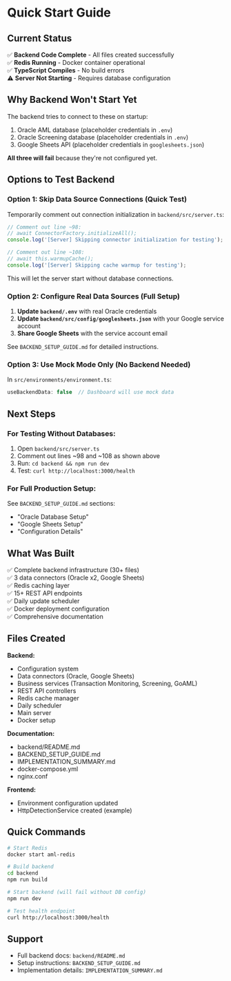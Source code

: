 # Quick Start Guide

## Current Status

✅ **Backend Code Complete** - All files created successfully  
✅ **Redis Running** - Docker container operational  
✅ **TypeScript Compiles** - No build errors  
⚠️ **Server Not Starting** - Requires database configuration  

## Why Backend Won't Start Yet

The backend tries to connect to these on startup:
1. Oracle AML database (placeholder credentials in `.env`)
2. Oracle Screening database (placeholder credentials in `.env`)
3. Google Sheets API (placeholder credentials in `googlesheets.json`)

**All three will fail** because they're not configured yet.

## Options to Test Backend

### Option 1: Skip Data Source Connections (Quick Test)

Temporarily comment out connection initialization in `backend/src/server.ts`:

```typescript
// Comment out line ~98:
// await ConnectorFactory.initializeAll();
console.log('[Server] Skipping connector initialization for testing');

// Comment out line ~108:
// await this.warmupCache();
console.log('[Server] Skipping cache warmup for testing');
```

This will let the server start without database connections.

### Option 2: Configure Real Data Sources (Full Setup)

1. **Update `backend/.env`** with real Oracle credentials
2. **Update `backend/src/config/googlesheets.json`** with your Google service account
3. **Share Google Sheets** with the service account email

See `BACKEND_SETUP_GUIDE.md` for detailed instructions.

### Option 3: Use Mock Mode Only (No Backend Needed)

In `src/environments/environment.ts`:
```typescript
useBackendData: false  // Dashboard will use mock data
```

## Next Steps

### For Testing Without Databases:

1. Open `backend/src/server.ts`
2. Comment out lines ~98 and ~108 as shown above
3. Run: `cd backend && npm run dev`
4. Test: `curl http://localhost:3000/health`

### For Full Production Setup:

See `BACKEND_SETUP_GUIDE.md` sections:
- "Oracle Database Setup"
- "Google Sheets Setup"
- "Configuration Details"

## What Was Built

✅ Complete backend infrastructure (30+ files)  
✅ 3 data connectors (Oracle x2, Google Sheets)  
✅ Redis caching layer  
✅ 15+ REST API endpoints  
✅ Daily update scheduler  
✅ Docker deployment configuration  
✅ Comprehensive documentation  

## Files Created

**Backend:**
- Configuration system
- Data connectors (Oracle, Google Sheets)
- Business services (Transaction Monitoring, Screening, GoAML)
- REST API controllers
- Redis cache manager
- Daily scheduler
- Main server
- Docker setup

**Documentation:**
- backend/README.md
- BACKEND_SETUP_GUIDE.md
- IMPLEMENTATION_SUMMARY.md
- docker-compose.yml
- nginx.conf

**Frontend:**
- Environment configuration updated
- HttpDetectionService created (example)

## Quick Commands

```bash
# Start Redis
docker start aml-redis

# Build backend
cd backend
npm run build

# Start backend (will fail without DB config)
npm run dev

# Test health endpoint
curl http://localhost:3000/health
```

## Support

- Full backend docs: `backend/README.md`
- Setup instructions: `BACKEND_SETUP_GUIDE.md`
- Implementation details: `IMPLEMENTATION_SUMMARY.md`

